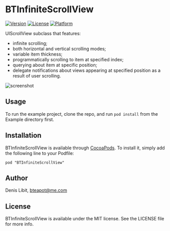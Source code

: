 # BTInfiniteScrollView

[![Version](https://img.shields.io/cocoapods/v/BTInfiniteScrollView.svg?style=flat)](http://cocoadocs.org/docsets/BTInfiniteScrollView)
[![License](https://img.shields.io/cocoapods/l/BTInfiniteScrollView.svg?style=flat)](http://cocoadocs.org/docsets/BTInfiniteScrollView)
[![Platform](https://img.shields.io/cocoapods/p/BTInfiniteScrollView.svg?style=flat)](http://cocoadocs.org/docsets/BTInfiniteScrollView)

UIScrollView subclass that features:

- infinite scrolling;
- both horizontal and vertical scrolling modes;
- variable item thickness;
- programmatically scrolling to item at specified index;
- querying about item at specific position;
- delegate notifications about views appearing at specified position as a result of user scrolling.

![screenshot](http://i.imgur.com/LW1OnZM.gif)

## Usage

To run the example project, clone the repo, and run `pod install` from the Example directory first.

## Installation

BTInfiniteScrollView is available through [CocoaPods](http://cocoapods.org). To install
it, simply add the following line to your Podfile:

    pod "BTInfiniteScrollView"

## Author

Denis Libit, bteapot@me.com

## License

BTInfiniteScrollView is available under the MIT license. See the LICENSE file for more info.

